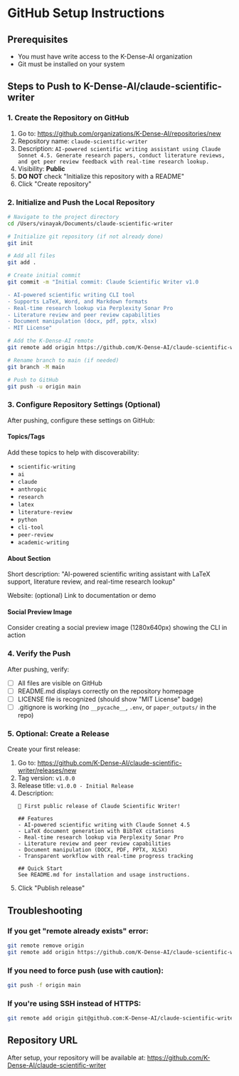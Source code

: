 # GitHub Setup Instructions

## Prerequisites
- You must have write access to the K-Dense-AI organization
- Git must be installed on your system

## Steps to Push to K-Dense-AI/claude-scientific-writer

### 1. Create the Repository on GitHub
1. Go to: https://github.com/organizations/K-Dense-AI/repositories/new
2. Repository name: `claude-scientific-writer`
3. Description: `AI-powered scientific writing assistant using Claude Sonnet 4.5. Generate research papers, conduct literature reviews, and get peer review feedback with real-time research lookup.`
4. Visibility: **Public**
5. **DO NOT** check "Initialize this repository with a README"
6. Click "Create repository"

### 2. Initialize and Push the Local Repository

```bash
# Navigate to the project directory
cd /Users/vinayak/Documents/claude-scientific-writer

# Initialize git repository (if not already done)
git init

# Add all files
git add .

# Create initial commit
git commit -m "Initial commit: Claude Scientific Writer v1.0

- AI-powered scientific writing CLI tool
- Supports LaTeX, Word, and Markdown formats
- Real-time research lookup via Perplexity Sonar Pro
- Literature review and peer review capabilities
- Document manipulation (docx, pdf, pptx, xlsx)
- MIT License"

# Add the K-Dense-AI remote
git remote add origin https://github.com/K-Dense-AI/claude-scientific-writer.git

# Rename branch to main (if needed)
git branch -M main

# Push to GitHub
git push -u origin main
```

### 3. Configure Repository Settings (Optional)

After pushing, configure these settings on GitHub:

#### Topics/Tags
Add these topics to help with discoverability:
- `scientific-writing`
- `ai`
- `claude`
- `anthropic`
- `research`
- `latex`
- `literature-review`
- `python`
- `cli-tool`
- `peer-review`
- `academic-writing`

#### About Section
Short description: "AI-powered scientific writing assistant with LaTeX support, literature review, and real-time research lookup"

Website: (optional) Link to documentation or demo

#### Social Preview Image
Consider creating a social preview image (1280x640px) showing the CLI in action

### 4. Verify the Push

After pushing, verify:
- [ ] All files are visible on GitHub
- [ ] README.md displays correctly on the repository homepage
- [ ] LICENSE file is recognized (should show "MIT License" badge)
- [ ] .gitignore is working (no `__pycache__`, `.env`, or `paper_outputs/` in the repo)

### 5. Optional: Create a Release

Create your first release:
1. Go to: https://github.com/K-Dense-AI/claude-scientific-writer/releases/new
2. Tag version: `v1.0.0`
3. Release title: `v1.0.0 - Initial Release`
4. Description: 
   ```
   🎉 First public release of Claude Scientific Writer!
   
   ## Features
   - AI-powered scientific writing with Claude Sonnet 4.5
   - LaTeX document generation with BibTeX citations
   - Real-time research lookup via Perplexity Sonar Pro
   - Literature review and peer review capabilities
   - Document manipulation (DOCX, PDF, PPTX, XLSX)
   - Transparent workflow with real-time progress tracking
   
   ## Quick Start
   See README.md for installation and usage instructions.
   ```
5. Click "Publish release"

## Troubleshooting

### If you get "remote already exists" error:
```bash
git remote remove origin
git remote add origin https://github.com/K-Dense-AI/claude-scientific-writer.git
```

### If you need to force push (use with caution):
```bash
git push -f origin main
```

### If you're using SSH instead of HTTPS:
```bash
git remote add origin git@github.com:K-Dense-AI/claude-scientific-writer.git
```

## Repository URL
After setup, your repository will be available at:
https://github.com/K-Dense-AI/claude-scientific-writer

